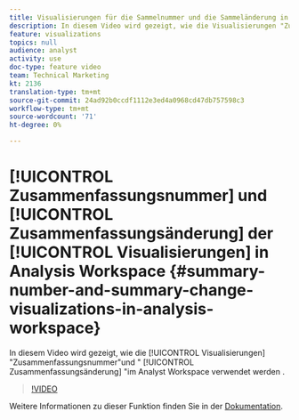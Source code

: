 ```yaml
---
title: Visualisierungen für die Sammelnummer und die Sammeländerung in Analysis Workspace
description: In diesem Video wird gezeigt, wie die Visualisierungen "Zusammenfassungsnummer"und "Zusammenfassungsänderung"im Arbeitsbereich von Analyst verwendet werden.
feature: visualizations
topics: null
audience: analyst
activity: use
doc-type: feature video
team: Technical Marketing
kt: 2136
translation-type: tm+mt
source-git-commit: 24ad92b0ccdf1112e3ed4a0968cd47db757598c3
workflow-type: tm+mt
source-wordcount: '71'
ht-degree: 0%

---
```



# [!UICONTROL Zusammenfassungsnummer] und [!UICONTROL Zusammenfassungsänderung] der [!UICONTROL Visualisierungen] in Analysis Workspace {#summary-number-and-summary-change-visualizations-in-analysis-workspace}

In diesem Video wird gezeigt, wie die [!UICONTROL Visualisierungen] &quot;Zusammenfassungsnummer&quot;und &quot; [!UICONTROL Zusammenfassungsänderung] &quot;im Analyst Workspace verwendet werden  .

>[!VIDEO](https://video.tv.adobe.com/v/23992/?quality=12)

Weitere Informationen zu dieser Funktion finden Sie in der [Dokumentation](https://marketing.adobe.com/resources/help/en_US/analytics/analysis-workspace/summary-number-change.html).
